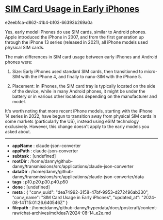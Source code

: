 # [SIM Card Usage in Early iPhones](https://claude.ai/chat/dea74992-3158-47bf-9953-d272496ab330)

e2eebfca-d862-41b4-b103-66393b269a0a

 Yes, early model iPhones do use SIM cards, similar to Android phones. Apple introduced the iPhone in 2007, and from the first generation up through the iPhone 13 series (released in 2021), all iPhone models used physical SIM cards.

The main differences in SIM card usage between early iPhones and Android phones were:

1. Size: Early iPhones used standard SIM cards, then transitioned to micro-SIM with the iPhone 4, and finally to nano-SIM with the iPhone 5.

2. Placement: In iPhones, the SIM card tray is typically located on the side of the device, while in many Android phones, it might be under the battery or in various other locations depending on the manufacturer and model.

It's worth noting that more recent iPhone models, starting with the iPhone 14 series in 2022, have begun to transition away from physical SIM cards in some markets (particularly the US), instead using eSIM technology exclusively. However, this change doesn't apply to the early models you asked about.

---

* **appName** : claude-json-converter
* **appPath** : claude-json-converter
* **subtask** : [undefined]
* **rootDir** : /home/danny/github-danny/transmissions/src/applications/claude-json-converter
* **dataDir** : /home/danny/github-danny/transmissions/src/applications/claude-json-converter/data
* **tags** : p10.p20.p30.p40.p50
* **done** : [undefined]
* **meta** : {
  "conv_uuid": "dea74992-3158-47bf-9953-d272496ab330",
  "conv_name": "SIM Card Usage in Early iPhones",
  "updated_at": "2024-08-14T15:01:26.640546Z"
}
* **filepath** : /home/danny/github-danny/hyperdata/docs/postcraft/content-raw/chat-archives/md/dea7/2024-08-14_e2e.md